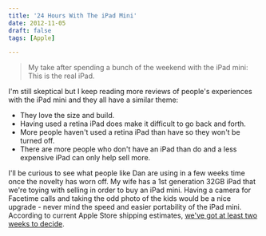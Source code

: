 ```yaml
---
title: '24 Hours With The iPad Mini'
date: 2012-11-05
draft: false
tags: [Apple]

---
```


> My take after spending a bunch of the weekend with the iPad mini: This is the real iPad.

I'm still skeptical but I keep reading more reviews of people's experiences with the iPad mini and they all have a similar theme:

*   They love the size and build.
*   Having used a retina iPad does make it difficult to go back and forth.
*   More people haven't used a retina iPad than have so they won't be turned off.
*   There are more people who don't have an iPad than do and a less expensive iPad can only help sell more.

I'll be curious to see what people like Dan are using in a few weeks time once the novelty has worn off. My wife has a 1st generation 32GB iPad that we're toying with selling in order to buy an iPad mini. Having a camera for Facetime calls and taking the odd photo of the kids would be a nice upgrade - never mind the speed and easier portability of the iPad mini. According to current Apple Store shipping estimates, [we've got at least two weeks to decide](http://store.apple.com/ca/buy/home/shop_ipad/family/ipad_mini).